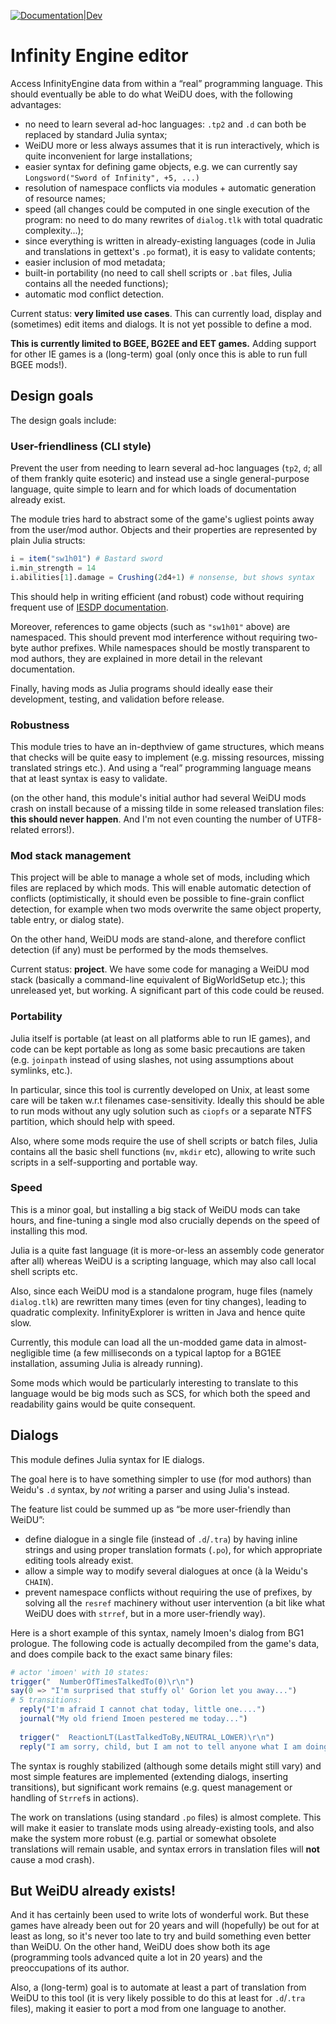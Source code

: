 [![Documentation|Dev](https://img.shields.io/badge/docs-latest-blue.svg)](https://plut.github.io/InfinityEngine.jl/dev/)
# Infinity Engine editor

Access InfinityEngine data from within a “real” programming language.
This should eventually be able to do what WeiDU does, with the following
advantages:

 - no need to learn several ad-hoc languages: `.tp2` and `.d` can both
   be replaced by standard Julia syntax;
 - WeiDU more or less always assumes that it is run interactively, which
   is quite inconvenient for large installations;
 - easier syntax for defining game objects, e.g. we can currently say
   `Longsword("Sword of Infinity", +5, ...)`
 - resolution of namespace conflicts via modules + automatic generation of
   resource names;
 - speed (all changes could be computed in one single execution of the program:
   no need to do many rewrites of `dialog.tlk` with total
   quadratic complexity...);
 - since everything is written in already-existing languages (code in
   Julia and translations in gettext's `.po` format), it is easy to
   validate contents;
 - easier inclusion of mod metadata;
 - built-in portability (no need to call shell scripts or `.bat` files,
   Julia contains all the needed functions);
 - automatic mod conflict detection.


Current status: **very limited use cases**. This can currently load,
display and (sometimes) edit items and dialogs. It is not yet possible to
define a mod.

**This is currently limited to BGEE, BG2EE and EET games.**
Adding support for other IE games is a (long-term) goal
(only once this is able to run full BGEE mods!).

## Design goals
The design goals include:

### User-friendliness (CLI style)

Prevent the user from needing to learn several ad-hoc languages
(`tp2`, `d`; all of them frankly quite esoteric)
and instead use a single general-purpose language,
quite simple to learn and for which loads of documentation already exist.

The module tries hard to abstract some of the game's ugliest points away
from the user/mod author.
Objects and their properties are represented by plain Julia structs:
```julia
i = item("sw1h01") # Bastard sword
i.min_strength = 14
i.abilities[1].damage = Crushing(2d4+1) # nonsense, but shows syntax
```
This should help in writing efficient (and robust) code without requiring
frequent use of [IESDP documentation](https://gibberlings3.github.io/iesdp).

Moreover, references to game objects (such as `"sw1h01"` above)
are namespaced. This should prevent mod interference without requiring
two-byte author prefixes.
While namespaces should be mostly transparent to mod authors,
they are explained in more detail in the relevant documentation.

Finally, having mods as Julia programs should ideally ease their
development, testing, and validation before release.

### Robustness

This module tries to have an in-depth­view of game structures,
which means that checks will be quite easy to implement
(e.g. missing resources, missing translated strings etc.).
And using a “real” programming language means that at least
syntax is easy to validate.

(on the other hand, this module's initial author had several WeiDU mods
crash on install because of a missing tilde
in some released translation files: **this should never happen**.
And I'm not even counting the number of UTF8-related errors!).

### Mod stack management

This project will be able to manage a whole set of mods,
including which files are replaced by which mods.
This will enable automatic detection of conflicts
(optimistically, it should even be possible to fine-grain
conflict detection, for example when two mods overwrite
the same object property, table entry, or dialog state).

On the other hand, WeiDU mods are stand-alone,
and therefore conflict detection (if any)
must be performed by the mods themselves.

Current status: **project**.
We have some code for managing a WeiDU mod stack
(basically a command-line equivalent of BigWorldSetup etc.);
this unreleased yet, but working.
A significant part of this code could be reused.

### Portability

Julia itself is portable (at least on all platforms able to run IE
games), and code can be kept portable as long as some basic precautions
are taken (e.g. `joinpath` instead of using slashes, not using
assumptions about symlinks, etc.).

In particular, since this tool is currently developed on Unix, at
least some care will be taken w.r.t filenames case-sensitivity.
Ideally this should be able to run mods without any ugly solution such as
`ciopfs` or a separate NTFS partition, which should help with speed.

Also, where some mods require the use of shell scripts or batch files,
Julia contains all the basic shell functions (`mv`, `mkdir` etc),
allowing to write such scripts in a self-supporting and portable way.

### Speed

This is a minor goal, but installing a big stack of WeiDU mods can take
hours, and fine-tuning a single mod also crucially depends on the speed
of installing this mod.

Julia is a quite fast language (it is more-or-less an assembly code generator
after all) whereas WeiDU is a scripting language,
which may also call local shell scripts etc.

Also, since each WeiDU mod is a standalone program, huge files
(namely `dialog.tlk`) are rewritten many times (even for tiny
changes), leading to quadratic complexity. InfinityExplorer is written
in Java and hence quite slow.

Currently, this module can load all the un-modded game data
in almost-negligible time (a few milliseconds on a typical laptop
for a BG1EE installation, assuming Julia is already running).

Some mods which would be particularly interesting to translate to this
language would be big mods such as SCS, for which
both the speed and readability gains would be quite consequent.

## Dialogs

This module defines Julia syntax for IE dialogs.

The goal here is to have something simpler to use (for mod authors)
than Weidu's `.d` syntax,
by *not* writing a parser and using Julia's instead.

The feature list could be summed up as “be more user-friendly than
WeiDU”:
 - define dialogue in a single file (instead of `.d`/`.tra`) by having
   inline strings and using proper translation formats (`.po`),
   for which appropriate editing tools already exist.
 - allow a simple way to modify several dialogues at once (à la Weidu's
   `CHAIN`).
 - prevent namespace conflicts without requiring the use of prefixes,
   by solving all the `resref` machinery without user intervention
   (a bit like what WeiDU does with `strref`, but in a more user-friendly
   way).

Here is a short example of this syntax, namely Imoen's dialog from BG1
prologue. The following code is actually decompiled from the game's data,
and does compile back to the exact same binary files:
```julia
# actor 'imoen' with 10 states:
trigger("  NumberOfTimesTalkedTo(0)\r\n")
say(0 => "I'm surprised that stuffy ol' Gorion let you away...")
# 5 transitions: 
  reply("I'm afraid I cannot chat today, little one....")
  journal("My old friend Imoen pestered me today...")
 
  trigger("  ReactionLT(LastTalkedToBy,NEUTRAL_LOWER)\r\n")
  reply("I am sorry, child, but I am not to tell anyone what I am doing...")
```

The syntax is roughly stabilized (although some details might still vary)
and most simple features are implemented
(extending dialogs, inserting transitions),
but significant work remains
(e.g. quest management or handling of `Strref`s in actions).

The work on translations (using standard `.po` files) is almost complete.
This will make it easier to translate mods using already-existing tools,
and also make the system more robust (e.g. partial or somewhat obsolete
translations will remain usable, and syntax errors in translation files
will **not** cause a mod crash).

## But WeiDU already exists!

And it has certainly been used to write lots of wonderful work.
But these games have already been out for 20 years
and will (hopefully) be out for at least as long,
so it's never too late to try and build something even better than WeiDU.
On the other hand, WeiDU does show both its age
(programming tools advanced quite a lot in 20 years)
and the preoccupations of its author.

Also, a (long-term) goal is to automate at least a part of translation
from WeiDU to this tool (it is very likely possible to do this at least
for `.d`/`.tra` files), making it easier to port a mod from one language
to another.
